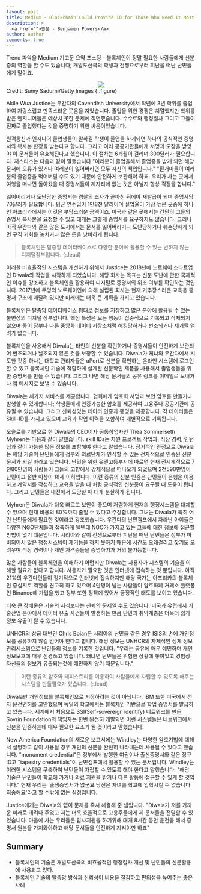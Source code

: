 ```yaml
---
layout: post
title: Medium - Blockchain Could Provide ID for Those Who Need It Most
description: >
  <a href="">원문 - Benjamin Powers</a>
author: author
comments: true
---
```

Trend 파악을 Medium 기고문 요약 포스팅 - 블록체인이 정말 필요한 사람들에게 신분증의 역할을 할 수도 있습니다; 개발도산국의 학생과 전쟁으로부터 피난을 떠난 난민들에게 말이죠.

<center>
<img src="https://miro.medium.com/max/10000/1*yif-kq69XFHYLVCU48Ls_Q.jpeg"/>
</center>
Credit: Sumy Sadurni/Getty Images
{:.figure}

Akile Wua Justice는 우간다의 Cavendish University에서 작년에 3년 학위를 졸업하여 자랑스럽고 만족스러운 웃음을 지었습니다. 졸업을 위한 경쟁은 치열했지만 학위를 받은 엔지니어들은 예상치 못한 문제에 직면했습니다. 수수료와 행정절차 그디고 그들이 진짜로 졸업했다는 것을 증명하기 위한 싸움이었습니다.

원격통신과 엔지니어 졸업생들이 말하길 학생이 졸업을 하게되면 하나의 공식적인 증명서와 복사본 한장을 받는다고 합니다. 그리고 여러 공공기관들에게 서명과 도장을 받앙야 이 문서들이 유효해진다고 했습니다. 이 절차는 6개월이 걸리며 300달러가 필요합니다. 저스티스는 다음과 같이 말했습니다 "여러분이 졸업을해서 졸업증을 받게 되면 해당 문서에 오류가 있거나 여러분이 잃어버리면 모두 자신의 책입입니다." "흰개미들이 여러분의 졸업증을 먹어버릴 수도 있기 때문에 안전하게 보관해야 하죠. 우리가 사는 곳에서 여행을 떠나면 돌아왔을 때 증명서들이 제자리에 없는 것은 아닐지 항상 걱정을 합니다."

잃어버리거나 도난당한 증명서는 경찰의 조사가 끝마친 뒤에야 재발급이 되며 증명서당 70달러가 필요합니다. 평균 연수입이 1만8천 달러이며 실업율이 가장 높은 곳중에 하나인 아프리카에서는 이것은 부담스러운 금액이죠. 미국과 같은 곳에서는 간단히 그들의 증명서 복사본을 요청할 수 있고 대개는 그렇게 증명서를 요구하지도 않습니다. 그러나 아직 우간다와 같은 많은 도시에서는 문서를 잃어버리거나 도난당하거나 훼손당하게 되면 구직 기회를 놓치거나 많은 돈을 낭비하게 됩니다.

> 블록체인은 탈중앙 데이터베이스로 다양한 분야에 활용할 수 있는 변하지 않는 디지털장부입니다.
{:.lead}

이러한 비효율적인 시스템을 개선하기 위해서 Justice는 2018년에 노르웨이 스타트업인 Diwala와 작업을 시작하게 되었습니다. 해당 회사는 목표는 신분 도난에 관한 국제적인 이슈를 강조하고 블록체인을 활용하여 디지털로 증명서의 위조 여부를 확인하는 것입니다. 2017년에 두명의 노르웨이인에 의해 설립된 회사는 현재 거추장스러운 교육용 증명서 구조에 매달려 있지만 미래에는 더욱 큰 계획을 가지고 있습니다.

블록체인은 탈중앙 데이터베이스 형태로 정보를 저장하고 많은 분야에 활용될 수 있는 불변성의 디지털 장부입니다. 핵심 특성은 모든 행동이 집중적으로 기록되고 삭제되지 않으며 종이 장부나 다른 중앙화 데이터 저장소처럼 해킹당하거나 변조되거나 제거될 염려가 없습니다.

블록체인을 사용해서 Diwala는 타인의 신분을 확인하거나 증명서들이 안전하게 보관되어 변조되거나 날조되지 않은 것을 보장할 수 있습니다. Diwala가 케냐와 우간다에서 시도한 것중 하나는 대학교 관리자들은 uPort로 신분을 확인하는 온라인 시스템에 로그인 할 수 있고 블록체인 기술에 적합하게 설계된 신분확인 제품을 사용해서 졸업생들을 위한 증명서를 만들 수 있습니다. 그리고 나면 해당 문서들의 공유 링크를 이메일로 보내거나 앱 메시지로 보낼 수 있습니다.

Diwala는 세가지 서비스를 제공합니다. 협회에게 암호화 서명과 보안 암호를 만들거나 발행할 수 있게합니다; 학생들에게 인증가능한 암호를 제공하여 고융주나 공공기관에 공유될 수 있습니다. 그리고 신뢰성있는 데이터 인증과 증명을 제공합니다. 각 데이터들은 Skill-ID를 가지고 있으며 교육과 작업 이력을 포함하여 개별적으로 기록됩니다.

오슬로를 기반으로 한 Diwala의 CEO이자 공동창업자인 Thea Sommerseth Myhren는 다음과 같이 말했습니다. skill IDs는 자원 프로젝트 작업과, 직장 경력, 인턴십과 같이 가능한 많은 정보를 포함해야 한다고 말했습니다. 장기적인 관점으로 Diwala는 해당 기술이 난민들에게 정부와 의료단체가 인식할 수 있는 전자적으로 인증된 신분 문서가 되길 바라고 있습니다. 난민을 위한 유엔고등부서에 따르면 현재 전세계적으로 7천80만명의 사람들이 그들의 고향에서 강제적으로 떠나오게 되었으며 2천590만명이 난민이고 절반 이상이 18세 이하입니다. 이런 종류의 신분 인증은 난민들이 은행을 이용하고 계약서를 작성하고 교육을 받을 때 처럼 공식적인 신분증이 요구될 때 도움이 됩니다. 그리고 난민들은 내전에서 도망칠 때 대개 분실하게 됩니다.

Myhren은 Diwala가 더욱 빠르고 보안이 좋으며 저렴하게 현재의 행정시스템을 대체할 수 있으며 현재 비용의 80%까지 줄일 수 있다고 주장합니다. 그녀는 Diwala가 특히 어린 난민들에게 필요한 것이라고 강조했습니다. 우간다의 난민캠프에서 자라난 아이들은 다양한 NGO단체들과 접촉하게 될텐데 NGO가 가지고 있는 그들에 대한 정보에 접근할 방법이 없기 떄문입니다. 시리아와 같이 전쟁으로부터 피난을 떠난 난민들은 정부가 마비되어서 많은 행정시스템이 제기능을 하지 못하기 때문에 시간도 오래걸리고 찾기도 오려우며 직장 경력이나 개인 자격증들을 증명하기가 거의 불가능합니다.

많은 사람들이 블록체인을 이해하기 어렵지만 Diwala는 사용자가 시스템의 기술을 이해할 필요가 없다고 합니다. 사용자가 필요한 것은 인터넷에 접속하는 것 뿐입니다. 아직 21%의 우간다인들이 정기적으로 인터넷에 접속하지만 해당 국가는 아프리카의 블록체인 중심지로 역할을 견고히 하고 있으며 4만명이 넘는 사람들이 암호화폐 거래소 플랫폼인 Binance에 가입을 했고 정부 또한 정책에 있어서 긍정적인 태도를 보이고 있습니다.

더욱 큰 장애물은 기술의 지식보다는 신뢰의 문제일 수도 있습니다. 미국과 유럽에서 기술산업 분야에서 데이터 유출 사건들이 발생하는 만큼 난민과 취약계층은 더욱더 쉽게 정보 유출이 될 수 있습니다.

UNHCR의 상급 대변인 Chris Boian은 시리아의 난민들 같은 경우 ISIS의 손에 개인정보를 공유하지 않길 믿어야 한다고 합니다. 해당 정보는 UNHCR의 자체적인 생체 정보 관리시스템으로 난민들의 정보를 기록한 것입니다. "우리는 공유에 매우 예민하며 개인정보보호에 매우 신경쓰고 있습니다. 왜냐면 난민들은 위험한 상황에 놓여있고 경험상 자신들의 정보가 유출되는것에 예민하지 않기 때문입니다."

> 이런 종류의 암호와 테피스트리를 이용하여 사람들에게 자립할 수 있도록 해주는 시스템을 만들필요가 있습니다.
{:.lead}

Diwala만 개인정보를 블록체인으로 저장하려는 것이 아닙니다. IBM 또한 미국에서 전자 운전면허를 고안했으며 독일의 학교에서는 블록체인 기반으로 학업 증명서를 발급하고 있습니다. 세계에서 처음으로 SSI(Self-sovereign identify) 네트워크를 만든 Sovrin Foundation의 책임자는 한번 완전히 개발되면 이런 시스템들은 네트워크에서 신분을 인증하는데 매우 필요한 요소가 될 것이라고 말했습니다.

New America Foundation의 새로운 보고서에는 Windley는 다양한 암호기법에 대해서 설명하고 같이 사용될 경우 개인의 신분을 완전히 나타내는데 사용될 수 있다고 했습니다. "monument credential"은 정부에서 발행한 여권이나 출신증명서와 같은 정규 ID고 "tapestry credentials"이 난민캠프에서 활용할 수 있는 문서입니다.  Windley는 이러한 시스템을 구축하여 난민들이 자립할 수 있도록 해야 한다고 말했습니다. "해당 기술은 난민들이 학교에 가거나 의료 지원을 받거나 다른 활동에 접근할 수 있게 할 것입니다." 현재 우리는 '출생증명서가 없군요 당신은 자녀를 학교에 입학시킬 수 없습니다 죄송해요'라고 할 수밖에 없는 실정입니다.

Justice에게는 Diwala의 앱이 문제를 즉시 해결해 준 셈입니다. "Diwala가 저를 가까운 미래로 데려다 주었고 저는 더욱 효율적으로 고용주들에게 제 문서들을 전달할 수 있었습니다. 마을에 사는 우리들은 압사지원을 하기위해 대개 8시간 동안 운전을 해서 증명서 원본을 가져와야하고 해당 문서들을 안전하게 지켜야만 하죠"

## Summary
* 블록체인의 기술은 개발도산국의 비효율적인 행정절차 개선 및 난민들의 신분활용에 사용되고 있다.
* 블록체인 기술의 탈중앙 방식과 신뢰성이 비용을 절감하고 편의성을 높여주는 좋은 사례
